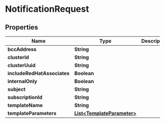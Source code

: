 

# NotificationRequest


## Properties

Name | Type | Description | Notes
------------ | ------------- | ------------- | -------------
**bccAddress** | **String** |  |  [optional]
**clusterId** | **String** |  |  [optional]
**clusterUuid** | **String** |  |  [optional]
**includeRedHatAssociates** | **Boolean** |  |  [optional]
**internalOnly** | **Boolean** |  |  [optional]
**subject** | **String** |  |  [optional]
**subscriptionId** | **String** |  |  [optional]
**templateName** | **String** |  | 
**templateParameters** | [**List&lt;TemplateParameter&gt;**](TemplateParameter.md) |  |  [optional]



